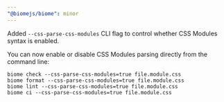 ```yaml
---
"@biomejs/biome": minor
---
```


Added `--css-parse-css-modules` CLI flag to control whether CSS Modules syntax is enabled.

You can now enable or disable CSS Modules parsing directly from the command line:

```shell
biome check --css-parse-css-modules=true file.module.css
biome format --css-parse-css-modules=true file.module.css
biome lint --css-parse-css-modules=true file.module.css
biome ci --css-parse-css-modules=true file.module.css
```

